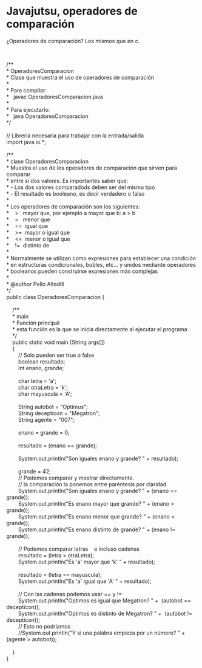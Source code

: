 <h1>
	Javajutsu, operadores de comparaci&oacute;n</h1>
<p>
	&iquest;Operadores de comparaci&oacute;n? Los mismos que en c.</p>
<p>
	&nbsp;</p>
<p>
	/**<br />
	* OperadoresComparacion<br />
	* Clase que muestra el uso de operadores de comparaci&oacute;n<br />
	*<br />
	* Para compilar:<br />
	*&nbsp;&nbsp; javac OperadoresComparacion.java<br />
	*<br />
	* Para ejecutarlo:<br />
	*&nbsp;&nbsp; java OperadoresComparacion<br />
	*/<br />
	&nbsp;<br />
	// Librer&iacute;a necesaria para trabajar con la entrada/salida<br />
	import java.io.*;<br />
	&nbsp;<br />
	/**<br />
	* clase OperadoresComparacion<br />
	* Muestra el uso de los operadores de comparaci&oacute;n que sirven para comparar<br />
	* entre si dos valores. Es importantes saber que:<br />
	* - Los dos valores comparadods deben ser del mismo tipo<br />
	* - El resultado es booleano, es decir verdadero o falso<br />
	*<br />
	* Los operadores de comparaci&oacute;n son los siguientes:<br />
	*&nbsp;&nbsp;&nbsp; &gt;&nbsp;&nbsp; mayor que, por ejemplo a mayor que b: a &gt; b<br />
	*&nbsp;&nbsp;&nbsp; &lt;&nbsp;&nbsp; menor que<br />
	*&nbsp;&nbsp;&nbsp; ==&nbsp; igual que<br />
	*&nbsp;&nbsp;&nbsp; &gt;=&nbsp; mayor o igual que<br />
	*&nbsp;&nbsp;&nbsp; &lt;=&nbsp; menor o igual que<br />
	*&nbsp;&nbsp;&nbsp; !=&nbsp; distinto de<br />
	*<br />
	* Normalmente se utilizan como expresiones para establecer una condici&oacute;n<br />
	* en estructuras condicionales, bubles, etc... y unidos mediante operadores<br />
	* booleanos pueden construirse expresiones m&aacute;s complejas<br />
	*<br />
	* @author Pello Altadill<br />
	*/<br />
	public class OperadoresComparacion {<br />
	&nbsp;&nbsp; &nbsp;<br />
	&nbsp;&nbsp; &nbsp;/**<br />
	&nbsp;&nbsp; &nbsp;* main<br />
	&nbsp;&nbsp; &nbsp;* Funci&oacute;n principal<br />
	&nbsp;&nbsp; &nbsp;* esta funci&oacute;n es la que se inicia directamente al ejecutar el programa<br />
	&nbsp;&nbsp; &nbsp;*/<br />
	&nbsp;&nbsp; &nbsp;public static void main (String args[])<br />
	&nbsp;&nbsp; &nbsp;{<br />
	&nbsp;&nbsp; &nbsp;&nbsp;&nbsp; &nbsp;// Solo pueden ser true o false<br />
	&nbsp;&nbsp; &nbsp;&nbsp;&nbsp; &nbsp;boolean resultado;<br />
	&nbsp;&nbsp; &nbsp;&nbsp;&nbsp; &nbsp;int enano, grande;<br />
	&nbsp;&nbsp; &nbsp;&nbsp;&nbsp; &nbsp;<br />
	&nbsp;&nbsp; &nbsp;&nbsp;&nbsp; &nbsp;char letra = &#39;a&#39;;<br />
	&nbsp;&nbsp; &nbsp;&nbsp;&nbsp; &nbsp;char otraLetra = &#39;k&#39;;<br />
	&nbsp;&nbsp; &nbsp;&nbsp;&nbsp; &nbsp;char mayuscula = &#39;A&#39;;<br />
	&nbsp;&nbsp; &nbsp;&nbsp;&nbsp; &nbsp;<br />
	&nbsp;&nbsp; &nbsp;&nbsp;&nbsp; &nbsp;String autobot = &quot;Optimus&quot;;<br />
	&nbsp;&nbsp; &nbsp;&nbsp;&nbsp; &nbsp;String decepticon = &quot;Megatron&quot;;<br />
	&nbsp;&nbsp; &nbsp;&nbsp;&nbsp; &nbsp;String agente = &quot;007&quot;;<br />
	&nbsp;&nbsp; &nbsp;&nbsp;&nbsp; &nbsp;<br />
	&nbsp;&nbsp; &nbsp;&nbsp;&nbsp; &nbsp;enano = grande = 0;<br />
	&nbsp;&nbsp; &nbsp;&nbsp;&nbsp; &nbsp;<br />
	&nbsp;&nbsp; &nbsp;&nbsp;&nbsp; &nbsp;resultado = (enano == grande);<br />
	&nbsp;<br />
	&nbsp;&nbsp; &nbsp;&nbsp;&nbsp; &nbsp;System.out.println(&quot;Son iguales enano y grande? &quot; + resultado);<br />
	&nbsp;&nbsp; &nbsp;&nbsp;&nbsp; &nbsp;<br />
	&nbsp;&nbsp; &nbsp;&nbsp;&nbsp; &nbsp;grande = 42;<br />
	&nbsp;&nbsp; &nbsp;&nbsp;&nbsp; &nbsp;// Podemos comparar y mostrar directamente. &nbsp;<br />
	&nbsp;&nbsp; &nbsp;&nbsp;&nbsp; &nbsp;// la comparaci&oacute;n la ponemos entre par&eacute;ntesis por claridad &nbsp;<br />
	&nbsp;&nbsp; &nbsp;&nbsp;&nbsp; &nbsp;System.out.println(&quot;Son iguales enano y grande? &quot; + (enano == grande));<br />
	&nbsp;&nbsp; &nbsp;&nbsp;&nbsp; &nbsp;System.out.println(&quot;Es enano mayor que grande? &quot; + (enano &gt; grande));<br />
	&nbsp;&nbsp; &nbsp;&nbsp;&nbsp; &nbsp;System.out.println(&quot;Es enano menor que grande? &quot; + (enano &lt; grande));&nbsp;&nbsp; &nbsp;&nbsp;&nbsp; &nbsp;<br />
	&nbsp;&nbsp; &nbsp;&nbsp;&nbsp; &nbsp;System.out.println(&quot;Es enano distinto de grande? &quot; + (enano != grande));&nbsp;&nbsp; &nbsp;<br />
	&nbsp;&nbsp; &nbsp;&nbsp;&nbsp; &nbsp;<br />
	&nbsp;&nbsp; &nbsp;&nbsp;&nbsp; &nbsp;// Podemos comparar letras&nbsp;&nbsp; &nbsp;e incluso cadenas<br />
	&nbsp;&nbsp; &nbsp;&nbsp;&nbsp; &nbsp;resultado = (letra &gt; otraLetra);<br />
	&nbsp;&nbsp; &nbsp;&nbsp;&nbsp; &nbsp;System.out.println(&quot;Es &#39;a&#39; mayor que &#39;k&#39; &quot; + resultado);&nbsp;&nbsp; &nbsp;<br />
	&nbsp;&nbsp; &nbsp;&nbsp;&nbsp; &nbsp;<br />
	&nbsp;&nbsp; &nbsp;&nbsp;&nbsp; &nbsp;resultado = (letra == mayuscula);<br />
	&nbsp;&nbsp; &nbsp;&nbsp;&nbsp; &nbsp;System.out.println(&quot;Es &#39;a&#39; igual que &#39;A&#39; &quot; + resultado);&nbsp;&nbsp; &nbsp;<br />
	&nbsp;&nbsp; &nbsp;&nbsp;&nbsp; &nbsp;<br />
	&nbsp;&nbsp; &nbsp;&nbsp;&nbsp; &nbsp;// Con las cadenas podemos usar == y !=<br />
	&nbsp;&nbsp; &nbsp;&nbsp;&nbsp; &nbsp;System.out.println(&quot;Optimos es igual que Megatron? &quot; +&nbsp; (autobot == decepticon));&nbsp;&nbsp; &nbsp;<br />
	&nbsp;&nbsp; &nbsp;&nbsp;&nbsp; &nbsp;System.out.println(&quot;Optimos es distinto de Megatron? &quot; +&nbsp; (autobot != decepticon));&nbsp;&nbsp; &nbsp;<br />
	&nbsp;&nbsp; &nbsp;&nbsp;&nbsp; &nbsp;// Esto no podriamos<br />
	&nbsp;&nbsp; &nbsp;&nbsp;&nbsp; &nbsp;//System.out.println(&quot;Y si una palabra empieza por un n&uacute;mero? &quot; +&nbsp; (agente &gt; autobot));&nbsp;&nbsp; &nbsp;<br />
	&nbsp;<br />
	&nbsp;&nbsp; &nbsp;}<br />
	}</p>
